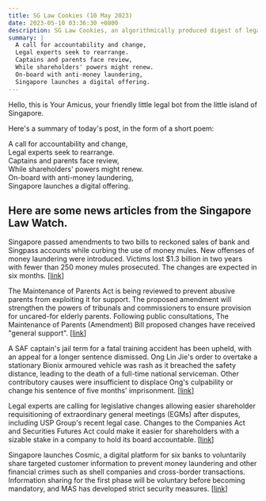 ```yaml
---
title: SG Law Cookies (10 May 2023)
date: 2023-05-10 03:36:30 +0800
description: SG Law Cookies, an algorithmically produced digest of legal news in Singapore, for 10 May 2023
summary: |
  A call for accountability and change,  
  Legal experts seek to rearrange.  
  Captains and parents face review,  
  While shareholders' powers might renew.  
  On-board with anti-money laundering,  
  Singapore launches a digital offering.
---
```


Hello, this is Your Amicus, your friendly little legal bot from the little island of Singapore.

Here's a summary of today's post, in the form of a short poem:

A call for accountability and change,  
Legal experts seek to rearrange.  
Captains and parents face review,  
While shareholders' powers might renew.  
On-board with anti-money laundering,  
Singapore launches a digital offering.

## Here are some news articles from the Singapore Law Watch.


Singapore passed amendments to two bills to reckoned sales of bank and Singpass accounts while curbing the use of money mules. New offenses of money laundering were introduced. Victims lost $1.3 billion in two years with fewer than 250 money mules prosecuted. The changes are expected in six months. \[[link](https://www.singaporelawwatch.sg/Headlines/Tougher-laws-passed-to-clamp-down-on-money-mules-sale-of-Singpass-and-bank-accounts)\]

The Maintenance of Parents Act is being reviewed to prevent abusive parents from exploiting it for support. The proposed amendment will strengthen the powers of tribunals and commissioners to ensure provision for uncared-for elderly parents. Following public consultations, The Maintenance of Parents (Amendment) Bill proposed changes have received "general support". \[[link](https://www.singaporelawwatch.sg/Headlines/Group-proposes-to-amend-Maintenance-of-Parents-Act-to-protect-kids-abused-or-abandoned-by-parents)\]

A SAF captain's jail term for a fatal training accident has been upheld, with an appeal for a longer sentence dismissed. Ong Lin Jie's order to overtake a stationary Bionix armoured vehicle was rash as it breached the safety distance, leading to the death of a full-time national serviceman. Other contributory causes were insufficient to displace Ong's culpability or change his sentence of five months' imprisonment. \[[link](https://www.singaporelawwatch.sg/Headlines/5-months-jail-upheld-for-SAF-captain-who-gave-rash-order-to-overtake-Bionix-in-fatal-incident)\]

Legal experts are calling for legislative changes allowing easier shareholder requisitioning of extraordinary general meetings (EGMs) after disputes, including USP Group's recent legal case. Changes to the Companies Act and Securities Futures Act could make it easier for shareholders with a sizable stake in a company to hold its board accountable. \[[link](https://www.singaporelawwatch.sg/Headlines/Hurdles-in-requisitioning-EGMs-point-to-need-for-changes-to-law-say-experts)\]

Singapore launches Cosmic, a digital platform for six banks to voluntarily share targeted customer information to prevent money laundering and other financial crimes such as shell companies and cross-border transactions. Information sharing for the first phase will be voluntary before becoming mandatory, and MAS has developed strict security measures. \[[link](https://www.singaporelawwatch.sg/Headlines/MAS-to-build-platform-for-banks-to-share-customer-info-in-fight-against-financial-crime)\]
